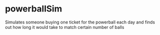 # powerballSim
Simulates someone buying one ticket for the powerball each day and finds out how long it would take to match certain number of balls

